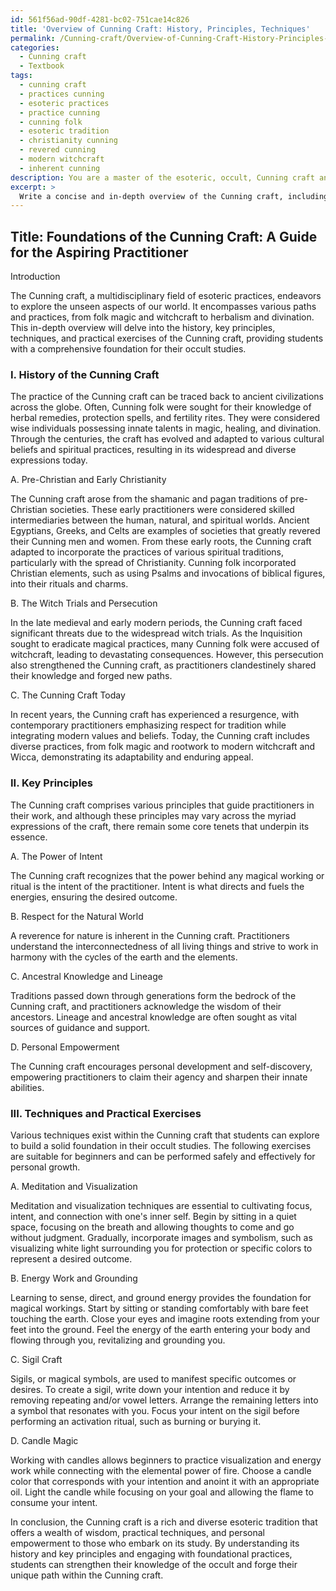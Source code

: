 ```yaml
---
id: 561f56ad-90df-4281-bc02-751cae14c826
title: 'Overview of Cunning Craft: History, Principles, Techniques'
permalink: /Cunning-craft/Overview-of-Cunning-Craft-History-Principles-Techniques/
categories:
  - Cunning craft
  - Textbook
tags:
  - cunning craft
  - practices cunning
  - esoteric practices
  - practice cunning
  - cunning folk
  - esoteric tradition
  - christianity cunning
  - revered cunning
  - modern witchcraft
  - inherent cunning
description: You are a master of the esoteric, occult, Cunning craft and education, you have written many textbooks on the subject in ways that provide students with rich and deep understanding of the subject. You are being asked to write textbook-like sections on a topic and you do it with full context, explainability, and reliability in accuracy to the true facts of the topic at hand, in a textbook style that a student would easily be able to learn from, in a rich, engaging, and contextual way. Always include relevant context (such as formulas and history), related concepts, and in a way that someone can gain deep insights from.
excerpt: > 
  Write a concise and in-depth overview of the Cunning craft, including its history, key principles, and techniques, designed to provide students of the occult with a strong foundation for their studies. Also, provide a few practical exercises or rituals that beginners can safely and effectively perform to start their journey into this esoteric discipline.
---
```


## Title: Foundations of the Cunning Craft: A Guide for the Aspiring Practitioner

Introduction

The Cunning craft, a multidisciplinary field of esoteric practices, endeavors to explore the unseen aspects of our world. It encompasses various paths and practices, from folk magic and witchcraft to herbalism and divination. This in-depth overview will delve into the history, key principles, techniques, and practical exercises of the Cunning craft, providing students with a comprehensive foundation for their occult studies.

### I. History of the Cunning Craft

The practice of the Cunning craft can be traced back to ancient civilizations across the globe. Often, Cunning folk were sought for their knowledge of herbal remedies, protection spells, and fertility rites. They were considered wise individuals possessing innate talents in magic, healing, and divination. Through the centuries, the craft has evolved and adapted to various cultural beliefs and spiritual practices, resulting in its widespread and diverse expressions today.

A. Pre-Christian and Early Christianity

The Cunning craft arose from the shamanic and pagan traditions of pre-Christian societies. These early practitioners were considered skilled intermediaries between the human, natural, and spiritual worlds. Ancient Egyptians, Greeks, and Celts are examples of societies that greatly revered their Cunning men and women. From these early roots, the Cunning craft adapted to incorporate the practices of various spiritual traditions, particularly with the spread of Christianity. Cunning folk incorporated Christian elements, such as using Psalms and invocations of biblical figures, into their rituals and charms.

B. The Witch Trials and Persecution

In the late medieval and early modern periods, the Cunning craft faced significant threats due to the widespread witch trials. As the Inquisition sought to eradicate magical practices, many Cunning folk were accused of witchcraft, leading to devastating consequences. However, this persecution also strengthened the Cunning craft, as practitioners clandestinely shared their knowledge and forged new paths.

C. The Cunning Craft Today

In recent years, the Cunning craft has experienced a resurgence, with contemporary practitioners emphasizing respect for tradition while integrating modern values and beliefs. Today, the Cunning craft includes diverse practices, from folk magic and rootwork to modern witchcraft and Wicca, demonstrating its adaptability and enduring appeal.


### II. Key Principles

The Cunning craft comprises various principles that guide practitioners in their work, and although these principles may vary across the myriad expressions of the craft, there remain some core tenets that underpin its essence.

A. The Power of Intent

The Cunning craft recognizes that the power behind any magical working or ritual is the intent of the practitioner. Intent is what directs and fuels the energies, ensuring the desired outcome.

B. Respect for the Natural World

A reverence for nature is inherent in the Cunning craft. Practitioners understand the interconnectedness of all living things and strive to work in harmony with the cycles of the earth and the elements.

C. Ancestral Knowledge and Lineage

Traditions passed down through generations form the bedrock of the Cunning craft, and practitioners acknowledge the wisdom of their ancestors. Lineage and ancestral knowledge are often sought as vital sources of guidance and support.

D. Personal Empowerment

The Cunning craft encourages personal development and self-discovery, empowering practitioners to claim their agency and sharpen their innate abilities.


### III. Techniques and Practical Exercises

Various techniques exist within the Cunning craft that students can explore to build a solid foundation in their occult studies. The following exercises are suitable for beginners and can be performed safely and effectively for personal growth.

A. Meditation and Visualization

Meditation and visualization techniques are essential to cultivating focus, intent, and connection with one's inner self. Begin by sitting in a quiet space, focusing on the breath and allowing thoughts to come and go without judgment. Gradually, incorporate images and symbolism, such as visualizing white light surrounding you for protection or specific colors to represent a desired outcome.

B. Energy Work and Grounding

Learning to sense, direct, and ground energy provides the foundation for magical workings. Start by sitting or standing comfortably with bare feet touching the earth. Close your eyes and imagine roots extending from your feet into the ground. Feel the energy of the earth entering your body and flowing through you, revitalizing and grounding you.

C. Sigil Craft

Sigils, or magical symbols, are used to manifest specific outcomes or desires. To create a sigil, write down your intention and reduce it by removing repeating and/or vowel letters. Arrange the remaining letters into a symbol that resonates with you. Focus your intent on the sigil before performing an activation ritual, such as burning or burying it.

D. Candle Magic

Working with candles allows beginners to practice visualization and energy work while connecting with the elemental power of fire. Choose a candle color that corresponds with your intention and anoint it with an appropriate oil. Light the candle while focusing on your goal and allowing the flame to consume your intent.

In conclusion, the Cunning craft is a rich and diverse esoteric tradition that offers a wealth of wisdom, practical techniques, and personal empowerment to those who embark on its study. By understanding its history and key principles and engaging with foundational practices, students can strengthen their knowledge of the occult and forge their unique path within the Cunning craft.
